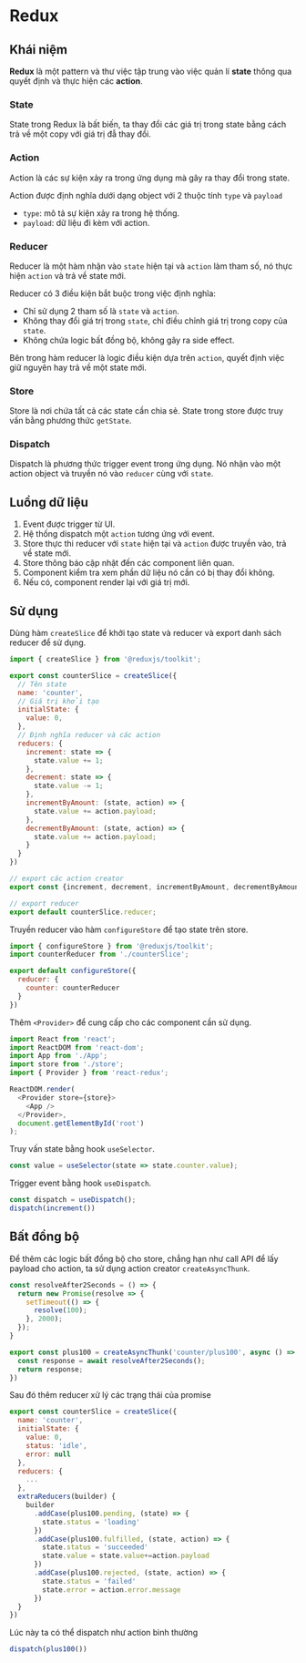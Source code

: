 # Redux

## Khái niệm
**Redux** là một pattern và thư việc tập trung vào việc quản lí **state** thông qua quyết định và thực hiện các **action**.

### State
State trong Redux là bất biến, ta thay đổi các giá trị trong state bằng cách trả về một copy với giá trị đẫ thay đổi.

### Action
Action là các sự kiện xảy ra trong ứng dụng mà gây ra thay đổi trong state.

Action được định nghĩa dưới dạng object với 2 thuộc tính `type` và `payload`
- `type`: mô tả sự kiện xảy ra trong hệ thống.
- `payload`: dữ liệu đi kèm với action. 

### Reducer
Reducer là một hàm nhận vào `state` hiện tại và `action` làm tham số, nó thực hiện `action` và trả về state mới.

Reducer có 3 điều kiện bắt buộc trong việc định nghĩa:
- Chỉ sử dụng 2 tham số là `state` và `action`.
- Không thay đổi giá trị trong `state`, chỉ điều chỉnh giá trị trong copy của `state`.
- Không chứa logic bất đồng bộ, không gây ra side effect.

Bên trong hàm reducer là logic điều kiện dựa trên `action`, quyết định việc giữ nguyên hay trả về một state mới.

### Store
Store là nơi chứa tất cả các state cần chia sẻ. State trong store được truy vấn bằng  phương thức `getState`.

### Dispatch
Dispatch là phương thức trigger event trong ứng dụng. Nó nhận vào một action object và truyền nó vào `reducer` cùng với `state`.

## Luồng dữ liệu

1. Event được trigger từ UI.
2. Hệ thống dispatch một `action` tương ứng với event.
3. Store thực thi reducer với `state` hiện tại và `action` được truyền vào, trả về state mới.
4. Store thông báo cập nhật đến các component liên quan.
5. Component kiểm tra xem phần dữ liệu nó cần có bị thay đổi không.
6. Nếu có, component render lại với giá trị mới.

## Sử dụng
Dùng hàm `createSlice` để khởi tạo state và reducer và export danh sách reducer để sử dụng.
```javascript
import { createSlice } from '@reduxjs/toolkit';

export const counterSlice = createSlice({
  // Tên state
  name: 'counter',
  // Giá trị khởi tạo
  initialState: {
    value: 0,
  },
  // Định nghĩa reducer và các action
  reducers: {
    increment: state => {
      state.value += 1;
    },
    decrement: state => {
      state.value -= 1;
    },
    incrementByAmount: (state, action) => {
      state.value += action.payload;
    },
    decrementByAmount: (state, action) => {
      state.value += action.payload;
    }
  }
})

// export các action creator
export const {increment, decrement, incrementByAmount, decrementByAmount} = counterSlice.actions;

// export reducer
export default counterSlice.reducer;
```
Truyền reducer vào hàm `configureStore` để tạo state trên store.
```javascript
import { configureStore } from '@reduxjs/toolkit';
import counterReducer from './counterSlice';

export default configureStore({
  reducer: {
    counter: counterReducer
  }
})
```
Thêm `<Provider>` để cung cấp cho các component cần sử dụng.
```javascript
import React from 'react';
import ReactDOM from 'react-dom';
import App from './App';
import store from './store';
import { Provider } from 'react-redux';

ReactDOM.render(
  <Provider store={store}>
    <App />
  </Provider>,
  document.getElementById('root')
);
```
Truy vấn state bằng hook `useSelector`.
```javascript
const value = useSelector(state => state.counter.value);
```
Trigger event bằng hook `useDispatch`.
```javascript
const dispatch = useDispatch();
dispatch(increment())
```

## Bất đồng bộ
Để thêm các logic bất đồng bộ cho store, chẳng hạn như call API để lấy payload cho action, ta sử dụng action creator `createAsyncThunk`.
```javascript
const resolveAfter2Seconds = () => {
  return new Promise(resolve => {
    setTimeout(() => {
      resolve(100);
    }, 2000);
  });
}

export const plus100 = createAsyncThunk('counter/plus100', async () => {
  const response = await resolveAfter2Seconds();
  return response;
})
```
Sau đó thêm reducer xử lý các trạng thái của promise
```javascript
export const counterSlice = createSlice({
  name: 'counter',
  initialState: {
    value: 0,
    status: 'idle',
    error: null
  },
  reducers: {
    ...
  },
  extraReducers(builder) {
    builder
      .addCase(plus100.pending, (state) => {
        state.status = 'loading'
      })
      .addCase(plus100.fulfilled, (state, action) => {
        state.status = 'succeeded'
        state.value = state.value+=action.payload
      })
      .addCase(plus100.rejected, (state, action) => {
        state.status = 'failed'
        state.error = action.error.message
      })
  }
})
```
Lúc này ta có thể dispatch như action bình thường
```javascript
dispatch(plus100())
```